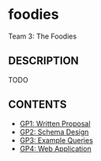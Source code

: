 # foodies

Team 3: The Foodies

## DESCRIPTION

TODO

## CONTENTS

* [GP1: Written Proposal](proposal)
* [GP2: Schema Design](schema)
* [GP3: Example Queries](queries)
* [GP4: Web Application](webapp)
